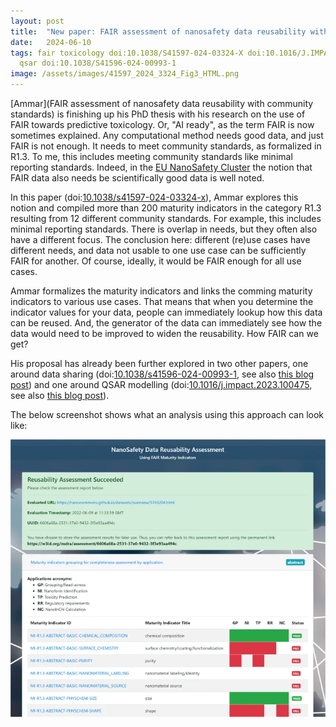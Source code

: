 ```yaml
---
layout: post
title:  "New paper: FAIR assessment of nanosafety data reusability with community standards"
date:   2024-06-10
tags: fair toxicology doi:10.1038/S41597-024-03324-X doi:10.1016/J.IMPACT.2023.100475
  qsar doi:10.1038/S41596-024-00993-1
image: /assets/images/41597_2024_3324_Fig3_HTML.png
---
```


[Ammar](FAIR assessment of nanosafety data reusability with community standards) is finishing up his PhD thesis with his
research on the use of FAIR towards predictive toxicology. Or, "AI ready", as the term FAIR is now sometimes explained.
Any computational method needs good data, and just FAIR is not enough. It needs to meet community standards, as formalized
in R1.3. To me, this includes meeting community standards like minimal reporting standards. Indeed, in the
[EU NanoSafety Cluster](https://www.nanosafetycluster.eu/) the notion that FAIR data also needs be scientifically
good data is well noted.

In this paper (doi:[10.1038/s41597-024-03324-x](https://doi.org/10.1038/s41597-024-03324-x)),
Ammar explores this notion and compiled more than 200 maturity indicators in the category R1.3
resulting from 12 different community standards. For example, this includes minimal reporting standards. There
is overlap in needs, but they often also have a different focus. The conclusion here: different (re)use cases
have different needs, and data not usable to one use case can be sufficiently FAIR for another. Of course, ideally,
it would be FAIR enough for all use cases.

Ammar formalizes the maturity indicators and links the comming maturity indicators to various use cases.
That means that when you determine the indicator values for your data, people can immediately lookup how
this data can be reused. And, the generator of the data can immediately see how the data would need to be
improved to widen the reusability. How FAIR can we get?

His proposal has already been further explored in two other papers, one around data sharing
(doi:[10.1038/s41596-024-00993-1](https://doi.org/10.1038/s41596-024-00993-1), see also
[this blog post](https://doi.org/10.59350/vfvwq-s0v13)) and one around QSAR modelling
(doi:[10.1016/j.impact.2023.100475](https://doi.org/10.1016/j.impact.2023.100475),
see also [this blog post](https://doi.org/10.59350/7zf38-w9670)).

The below screenshot shows what an analysis using this approach can look like:

![](/assets/images/41597_2024_3324_Fig3_HTML.png)
